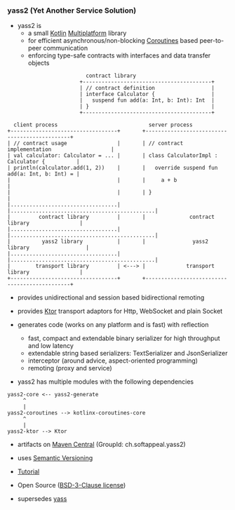 ### yass2 (Yet Another Service Solution)

* yass2 is
    * a small [Kotlin](https://kotlinlang.org/) [Multiplatform](https://kotlinlang.org/docs/multiplatform-intro.html) library
    * for efficient asynchronous/non-blocking [Coroutines](https://kotlinlang.org/docs/coroutines-guide.html) based peer-to-peer communication
    * enforcing type-safe contracts with interfaces and data transfer objects

```
                         contract library
                       +-----------------------------------------+
                       | // contract definition                  |
                       | interface Calculator {                  |
                       |   suspend fun add(a: Int, b: Int): Int  |
                       | }                                       |
                       +-----------------------------------------+

  client process                             server process
+----------------------------------+       +----------------------------------------------+
| // contract usage                |       | // contract implementation                   |
| val calculator: Calculator = ... |       | class CalculatorImpl : Calculator {          |
| println(calculator.add(1, 2))    |       |   override suspend fun add(a: Int, b: Int) = |
|                                  |       |     a + b                                    |
|                                  |       | }                                            |
|..................................|       |..............................................|
|         contract library         |       |              contract library                |
|..................................|       |..............................................|
|          yass2 library           |       |               yass2 library                  |
|..................................|       |..............................................|
|        transport library         | <---> |             transport library                |
+----------------------------------+       +----------------------------------------------+
```

* provides unidirectional and session based bidirectional remoting

* provides [Ktor](https://ktor.io) transport adaptors for Http, WebSocket and plain Socket

* generates code (works on any platform and is fast) with reflection
    * fast, compact and extendable binary serializer for high throughput and low latency
    * extendable string based serializers: TextSerializer and JsonSerializer
    * interceptor (around advice, aspect-oriented programming)
    * remoting (proxy and service)

* yass2 has multiple modules with the following dependencies

```
yass2-core <-- yass2-generate
     ^
     |
yass2-coroutines --> kotlinx-coroutines-core
     ^
     |
yass2-ktor --> Ktor
```

* artifacts on [Maven Central](https://central.sonatype.com/search?q=g:ch.softappeal.yass2) (GroupId: ch.softappeal.yass2)

* uses [Semantic Versioning](https://semver.org)

* [Tutorial](tutorial/src)

* Open Source ([BSD-3-Clause license](license.txt))

* supersedes [yass](https://github.com/softappeal/yass/)
